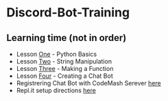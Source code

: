 # Discord-Bot-Training

## Learning time (not in order)
* Lesson [One](./docs/Lesson_1.md) - Python Basics
* Lesson [Two](./docs/Lesson_2.md) - String Manipulation
* Lesson [Three](./docs/Lesson_3.md) - Making a Function
* Lesson [Four](./docs/Lesson_4.md) - Creating a Chat Bot
* Registrering Chat Bot with CodeMash Serever [here](./docs/RegisterChatbot.md)
* Repl.it setup directions [here](./docs/Replit.md)

